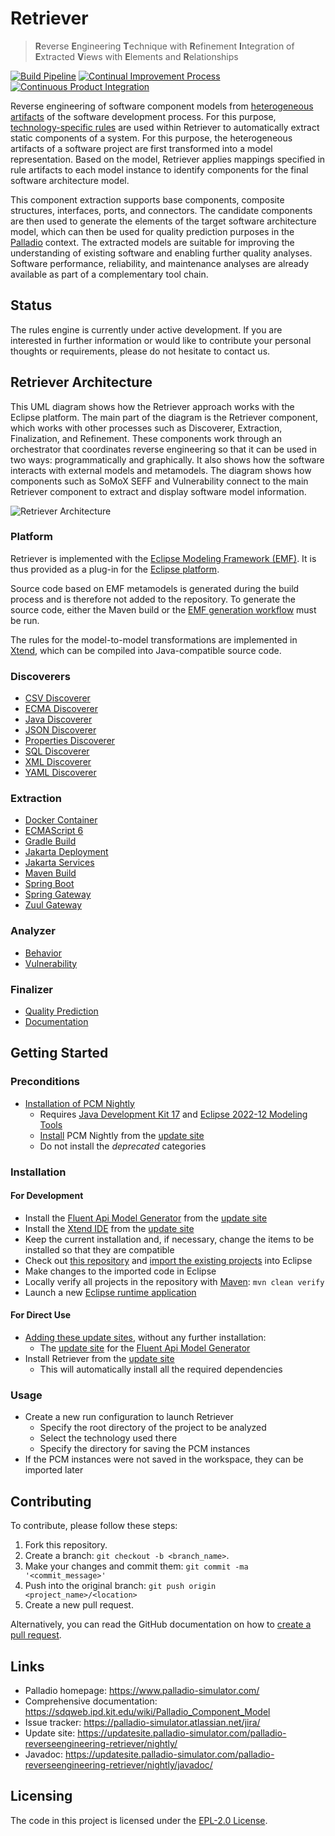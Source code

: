 # Retriever
> **R**everse **E**ngineering **T**echnique with **R**efinement **I**ntegration of **E**xtracted **V**iews with **E**lements and **R**elationships

[![Build Pipeline](https://github.com/PalladioSimulator/Palladio-ReverseEngineering-Retriever/actions/workflows/build.yml/badge.svg)](https://github.com/PalladioSimulator/Palladio-ReverseEngineering-Retriever/actions/workflows/build.yml) [![Continual Improvement Process](https://github.com/PalladioSimulator/Palladio-ReverseEngineering-Retriever/actions/workflows/quality.yml/badge.svg)](https://github.com/PalladioSimulator/Palladio-ReverseEngineering-Retriever/actions/workflows/quality.yml) [![Continuous Product Integration](https://github.com/PalladioSimulator/Palladio-ReverseEngineering-Retriever/actions/workflows/product.yml/badge.svg)](https://github.com/PalladioSimulator/Palladio-ReverseEngineering-Retriever/actions/workflows/product.yml)

Reverse engineering of software component models from [heterogeneous artifacts](#discoverers) of the software development process. For this purpose, [technology-specific rules](#rules) are used within Retriever to automatically extract static components of a system. For this purpose, the heterogeneous artifacts of a software project are first transformed into a model representation. Based on the model, Retriever applies mappings specified in rule artifacts to each model instance to identify components for the final software architecture model.

This component extraction supports base components, composite structures, interfaces, ports, and connectors. The candidate components are then used to generate the elements of the target software architecture model, which can then be used for quality prediction purposes in the [Palladio](https://www.palladio-simulator.com/) context. The extracted models are suitable for improving the understanding of existing software and enabling further quality analyses. Software performance, reliability, and maintenance analyses are already available as part of a complementary tool chain.

## Status
The rules engine is currently under active development. If you are interested in further information or would like to contribute your personal thoughts or requirements, please do not hesitate to contact us.

## Retriever Architecture
This UML diagram shows how the Retriever approach works with the Eclipse platform. The main part of the diagram is the Retriever component, which works with other processes such as Discoverer, Extraction, Finalization, and Refinement. These components work through an orchestrator that coordinates reverse engineering so that it can be used in two ways: programmatically and graphically. It also shows how the software interacts with external models and metamodels. The diagram shows how components such as SoMoX SEFF and Vulnerability connect to the main Retriever component to extract and display software model information.

![Retriever Architecture](https://www.plantuml.com/plantuml/svg/FSq_hi8m383n_PtYSG3YdQaBEu8JcCHABJbEvJzmVTgbqoVzbc_nG8iSydTXhPADqkH_ZTZy1c3uBPrZpNSwMPqQf57g7F104MmyNpnICAQTSdtIXypfhfsLo5ZxJc5yC0naXJQhmsbbE_OBQTlx0m00)

### Platform
Retriever is implemented with the [Eclipse Modeling Framework (EMF)](https://www.eclipse.org/modeling/emf/). It is thus provided as a plug-in for the [Eclipse platform](https://www.eclipse.org/eclipse/).

Source code based on EMF metamodels is generated during the build process and is therefore not added to the repository. To generate the source code, either the Maven build or the [EMF generation workflow](https://www.eclipse.org/modeling/emf/docs/2.x/tutorials/clibmod/clibmod_emf2.0.html#step2) must be run.

The rules for the model-to-model transformations are implemented in [Xtend](https://www.eclipse.org/xtend/), which can be compiled into Java-compatible source code.

### Discoverers
* [CSV Discoverer](https://github.com/PalladioSimulator/Palladio-ReverseEngineering-Retriever/blob/master/bundles/org.palladiosimulator.retriever.extraction.discoverers/src/org/palladiosimulator/retriever/extraction/discoverers/CsvDiscoverer.java)
* [ECMA Discoverer](https://github.com/PalladioSimulator/Palladio-ReverseEngineering-Retriever/blob/master/bundles/org.palladiosimulator.retriever.extraction.discoverers/src/org/palladiosimulator/retriever/extraction/discoverers/EcmaScriptDiscoverer.java)
* [Java Discoverer](https://github.com/PalladioSimulator/Palladio-ReverseEngineering-Retriever/blob/master/bundles/org.palladiosimulator.retriever.extraction.discoverers/src/org/palladiosimulator/retriever/extraction/discoverers/JavaDiscoverer.java)
* [JSON Discoverer](https://github.com/PalladioSimulator/Palladio-ReverseEngineering-Retriever/blob/master/bundles/org.palladiosimulator.retriever.extraction.discoverers/src/org/palladiosimulator/retriever/extraction/discoverers/JsonDiscoverer.java)
* [Properties Discoverer](https://github.com/PalladioSimulator/Palladio-ReverseEngineering-Retriever/blob/master/bundles/org.palladiosimulator.retriever.extraction.discoverers/src/org/palladiosimulator/retriever/extraction/discoverers/PropertiesDiscoverer.java)
* [SQL Discoverer](https://github.com/PalladioSimulator/Palladio-ReverseEngineering-Retriever/blob/master/bundles/org.palladiosimulator.retriever.extraction.discoverers/src/org/palladiosimulator/retriever/extraction/discoverers/SqlDiscoverer.java)
* [XML Discoverer](https://github.com/PalladioSimulator/Palladio-ReverseEngineering-Retriever/blob/master/bundles/org.palladiosimulator.retriever.extraction.discoverers/src/org/palladiosimulator/retriever/extraction/discoverers/XmlDiscoverer.java)
* [YAML Discoverer](https://github.com/PalladioSimulator/Palladio-ReverseEngineering-Retriever/blob/master/bundles/org.palladiosimulator.retriever.extraction.discoverers/src/org/palladiosimulator/retriever/extraction/discoverers/YamlDiscoverer.java)

### Extraction
* [Docker Container](https://github.com/PalladioSimulator/Palladio-ReverseEngineering-Retriever/tree/master/bundles/org.palladiosimulator.retriever.extraction.rules/src/org/palladiosimulator/retriever/extraction/rules/DockerRules.xtend)
* [ECMAScript 6](https://github.com/PalladioSimulator/Palladio-ReverseEngineering-Retriever/tree/master/bundles/org.palladiosimulator.retriever.extraction.rules/src/org/palladiosimulator/retriever/extraction/rules/EcmaScriptRules.xtend)
* [Gradle Build](https://github.com/PalladioSimulator/Palladio-ReverseEngineering-Retriever/tree/master/bundles/org.palladiosimulator.retriever.extraction.rules/src/org/palladiosimulator/retriever/extraction/rules/GradleRules.xtend)
* [Jakarta Deployment](https://github.com/PalladioSimulator/Palladio-ReverseEngineering-Retriever/tree/master/bundles/org.palladiosimulator.retriever.extraction.rules/src/org/palladiosimulator/retriever/extraction/rules/JaxRSDeploymentRules.xtend)
* [Jakarta Services](https://github.com/PalladioSimulator/Palladio-ReverseEngineering-Retriever/tree/master/bundles/org.palladiosimulator.retriever.extraction.rules/src/org/palladiosimulator/retriever/extraction/rules/JaxRSRules.xtend)
* [Maven Build](https://github.com/PalladioSimulator/Palladio-ReverseEngineering-Retriever/tree/master/bundles/org.palladiosimulator.retriever.extraction.rules/src/org/palladiosimulator/retriever/extraction/rules/MavenRules.xtend)
* [Spring Boot](https://github.com/PalladioSimulator/Palladio-ReverseEngineering-Retriever/tree/master/bundles/org.palladiosimulator.retriever.extraction.rules/src/org/palladiosimulator/retriever/extraction/rules/SpringRules.xtend)
* [Spring Gateway](https://github.com/PalladioSimulator/Palladio-ReverseEngineering-Retriever/tree/master/bundles/org.palladiosimulator.retriever.extraction.rules/src/org/palladiosimulator/retriever/extraction/rules/SpringGatewayRules.xtend)
* [Zuul Gateway](https://github.com/PalladioSimulator/Palladio-ReverseEngineering-Retriever/tree/master/bundles/org.palladiosimulator.retriever.extraction.rules/src/org/palladiosimulator/retriever/extraction/rules/SpringZuulRules.xtend)


### Analyzer
* [Behavior](https://github.com/PalladioSimulator/Palladio-ReverseEngineering-SoMoX-SEFF)
* [Vulnerability](https://github.com/PalladioSimulator/Palladio-ReverseEngineering-Retriever-Vulnerability)

### Finalizer
* [Quality Prediction](https://github.com/PalladioSimulator/Palladio-Core-PCM)
* [Documentation](https://github.com/hallvard/plantuml)

## Getting Started
### Preconditions
* [Installation of PCM Nightly](https://sdqweb.ipd.kit.edu/wiki/PCM_Installation#PCM_Nightly)
  * Requires [Java Development Kit 17](https://adoptopenjdk.net/?variant=openjdk17&jvmVariant=hotspot) and [Eclipse 2022-12 Modeling Tools](https://www.eclipse.org/downloads/packages/release/2022-12/r/eclipse-modeling-tools)
  * [Install](https://help.eclipse.org/latest/topic/org.eclipse.platform.doc.user/tasks/tasks-124.htm) PCM Nightly from the [update site](https://updatesite.palladio-simulator.com/palladio-build-updatesite/nightly/)
  * Do not install the *deprecated* categories

### Installation
#### For Development
* Install the [Fluent Api Model Generator](https://github.com/PalladioSimulator/Palladio-Addons-FluentApiModelGenerator) from the [update site](https://updatesite.palladio-simulator.com/palladio-addons-fluentapimodelgenerator/nightly/)
* Install the [Xtend IDE](https://www.eclipse.org/xtend/download.html) from the [update site](https://download.eclipse.org/modeling/tmf/xtext/updates/composite/releases/)
* Keep the current installation and, if necessary, change the items to be installed so that they are compatible
* Check out [this repository](https://github.com/PalladioSimulator/Palladio-ReverseEngineering-Retriever.git) and [import the existing projects](https://help.eclipse.org/latest/topic/org.eclipse.platform.doc.user/tasks/tasks-importproject.htm) into Eclipse
* Make changes to the imported code in Eclipse
* Locally verify all projects in the repository with [Maven](https://maven.apache.org/): `mvn clean verify`
* Launch a new [Eclipse runtime application](https://help.eclipse.org/latest/topic/org.eclipse.pde.doc.user/guide/tools/launchers/eclipse_application_launcher.htm)

#### For Direct Use
* [Adding these update sites](https://help.eclipse.org/latest/topic/org.eclipse.platform.doc.user/tasks/tasks-127.htm), without any further installation:
  * The [update site](https://updatesite.palladio-simulator.com/palladio-addons-fluentapimodelgenerator/nightly/) for the [Fluent Api Model Generator](https://github.com/PalladioSimulator/Palladio-Addons-FluentApiModelGenerator)
* Install Retriever from the [update site](https://updatesite.palladio-simulator.com/palladio-reverseengineering-retriever/nightly/)
  * This will automatically install all the required dependencies

### Usage
* Create a new run configuration to launch Retriever
  * Specify the root directory of the project to be analyzed
  * Select the technology used there
  * Specify the directory for saving the PCM instances
* If the PCM instances were not saved in the workspace, they can be imported later

## Contributing
To contribute, please follow these steps:

1. Fork this repository.
2. Create a branch: `git checkout -b <branch_name>`.
3. Make your changes and commit them: `git commit -ma '<commit_message>'`
4. Push into the original branch: `git push origin <project_name>/<location>`
5. Create a new pull request.

Alternatively, you can read the GitHub documentation on how to [create a pull request](https://help.github.com/en/github/collaborating-with-issues-and-pull-requests/creating-a-pull-request).

## Links
* Palladio homepage: https://www.palladio-simulator.com/
* Comprehensive documentation: https://sdqweb.ipd.kit.edu/wiki/Palladio_Component_Model
* Issue tracker: https://palladio-simulator.atlassian.net/jira/
* Update site: https://updatesite.palladio-simulator.com/palladio-reverseengineering-retriever/nightly/
* Javadoc: https://updatesite.palladio-simulator.com/palladio-reverseengineering-retriever/nightly/javadoc/

## Licensing
The code in this project is licensed under the [EPL-2.0 License](LICENSE).
